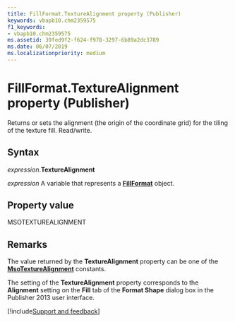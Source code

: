 ```yaml
---
title: FillFormat.TextureAlignment property (Publisher)
keywords: vbapb10.chm2359575
f1_keywords:
- vbapb10.chm2359575
ms.assetid: 39fed9f2-f624-f978-3297-6b89a2dc3789
ms.date: 06/07/2019
ms.localizationpriority: medium
---
```



# FillFormat.TextureAlignment property (Publisher)

Returns or sets the alignment (the origin of the coordinate grid) for the tiling of the texture fill. Read/write.


## Syntax

_expression_.**TextureAlignment**

_expression_ A variable that represents a **[FillFormat](publisher.fillformat.md)** object.


## Property value

MSOTEXTUREALIGNMENT


## Remarks

The value returned by the **TextureAlignment** property can be one of the **[MsoTextureAlignment](office.msotexturealignment.md)** constants.
    
The setting of the **TextureAlignment** property corresponds to the **Alignment** setting on the **Fill** tab of the **Format Shape** dialog box in the Publisher 2013 user interface.



[!include[Support and feedback](~/includes/feedback-boilerplate.md)]